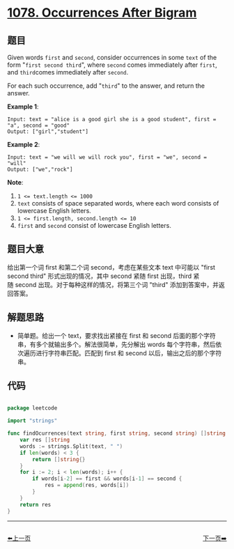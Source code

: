 # [1078. Occurrences After Bigram](https://leetcode.com/problems/occurrences-after-bigram/)


## 题目

Given words `first` and `second`, consider occurrences in some `text` of the form "`first second third`", where `second` comes immediately after `first`, and `third`comes immediately after `second`.

For each such occurrence, add "`third`" to the answer, and return the answer.

**Example 1**:

    Input: text = "alice is a good girl she is a good student", first = "a", second = "good"
    Output: ["girl","student"]

**Example 2**:

    Input: text = "we will we will rock you", first = "we", second = "will"
    Output: ["we","rock"]

**Note**:

1. `1 <= text.length <= 1000`
2. `text` consists of space separated words, where each word consists of lowercase English letters.
3. `1 <= first.length, second.length <= 10`
4. `first` and `second` consist of lowercase English letters.


## 题目大意


给出第一个词 first 和第二个词 second，考虑在某些文本 text 中可能以 "first second third" 形式出现的情况，其中 second 紧随 first 出现，third 紧随 second 出现。对于每种这样的情况，将第三个词 "third" 添加到答案中，并返回答案。




## 解题思路


- 简单题。给出一个 text，要求找出紧接在 first 和 second 后面的那个字符串，有多个就输出多个。解法很简单，先分解出 words 每个字符串，然后依次遍历进行字符串匹配。匹配到 first 和 second 以后，输出之后的那个字符串。


## 代码

```go

package leetcode

import "strings"

func findOcurrences(text string, first string, second string) []string {
	var res []string
	words := strings.Split(text, " ")
	if len(words) < 3 {
		return []string{}
	}
	for i := 2; i < len(words); i++ {
		if words[i-2] == first && words[i-1] == second {
			res = append(res, words[i])
		}
	}
	return res
}

```


----------------------------------------------
<div style="display: flex;justify-content: space-between;align-items: center;">
<p><a href="https://books.halfrost.com/leetcode/ChapterFour/1000~1099/1074.Number-of-Submatrices-That-Sum-to-Target/">⬅️上一页</a></p>
<p><a href="https://books.halfrost.com/leetcode/ChapterFour/1000~1099/1079.Letter-Tile-Possibilities/">下一页➡️</a></p>
</div>
